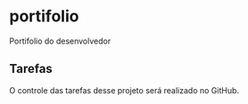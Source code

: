 # portifolio
Portifolio do desenvolvedor

## Tarefas

O controle das tarefas desse projeto será realizado no GitHub.